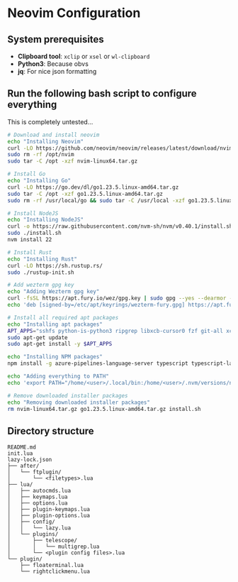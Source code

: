 # Neovim Configuration

## System prerequisites

- **Clipboard tool**: `xclip` or `xsel` or `wl-clipboard`
- **Python3**: Because obvs
- **jq**: For nice json formatting
<!-- - **sshfs**: For remote file editing like VSCode Remote Explorer -->
<!-- - **Go**: For... Go... -->
<!-- - **Node.js**: Some nvim plugins require this -->
<!-- - **Rust**: Some formatters require this -->
<!-- - **ripgrep**: For faster searching -->
<!-- - **fzf**: For fuzzy finding all the things -->

## Run the following bash script to configure everything

This is completely untested...

```bash
# Download and install neovim
echo "Installing Neovim"
curl -LO https://github.com/neovim/neovim/releases/latest/download/nvim-linux64.tar.gz
sudo rm -rf /opt/nvim
sudo tar -C /opt -xzf nvim-linux64.tar.gz

# Install Go
echo "Installing Go"
curl -LO https://go.dev/dl/go1.23.5.linux-amd64.tar.gz
sudo tar -C /opt -xzf go1.23.5.linux-amd64.tar.gz
sudo rm -rf /usr/local/go && sudo tar -C /usr/local -xzf go1.23.5.linux-amd64.tar.gz

# Install NodeJS
echo "Installing NodeJS"
curl -o https://raw.githubusercontent.com/nvm-sh/nvm/v0.40.1/install.sh
sudo ./install.sh
nvm install 22

# Install Rust
echo "Installing Rust"
curl -LO https://sh.rustup.rs/
sudo ./rustup-init.sh

# Add wezterm gpg key
echo "Adding Wezterm gpg key"
curl -fsSL https://apt.fury.io/wez/gpg.key | sudo gpg --yes --dearmor -o /etc/apt/keyrings/wezterm-fury.gpg
echo 'deb [signed-by=/etc/apt/keyrings/wezterm-fury.gpg] https://apt.fury.io/wez/ * *' | sudo tee /etc/apt/sources.list.d/wezterm.list

# Install all required apt packages
echo "Installing apt packages"
APT_APPS="sshfs python-is-python3 ripgrep libxcb-cursor0 fzf git-all xclip python3-venv python3-pip python3-ruff python3-neovim fd-find wezterm"
sudo apt-get update
sudo apt-get install -y $APT_APPS

echo "Installing NPM packages"
npm install -g azure-pipelines-language-server typescript typescript-language-server ts-node

echo "Adding everything to PATH"
echo 'export PATH="/home/<user>/.local/bin:/home/<user>/.nvm/versions/node:/usr/local/go/bin:/home/<user>/go/bin:/opt/nvim-linux64/bin:/home/<user>/.cargo/bin:/home/<user>/.local/bin:$PATH"' >> ~/.bashrc

# Remove downloaded installer packages
echo "Removing downloaded installer packages"
rm nvim-linux64.tar.gz go1.23.5.linux-amd64.tar.gz install.sh
```

## Directory structure

```
README.md
init.lua
lazy-lock.json
├── after/
│   └── ftplugin/
│       └── <filetypes>.lua
├── lua/
│   ├── autocmds.lua
│   ├── keymaps.lua
│   ├── options.lua
│   ├── plugin-keymaps.lua
│   ├── plugin-options.lua
│   ├── config/
│   │   └── lazy.lua
│   └── plugins/
│       ├── telescope/
│       │   └── multigrep.lua
│       └── <plugin config files>.lua
└── plugin/
    ├── floaterminal.lua
    └── rightclickmenu.lua
```
